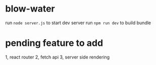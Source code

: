 # blow-water
run `node server.js` to start dev server
run `npm run dev` to build bundle

# pending feature to add
1, react router
2, fetch api
3, server side rendering
